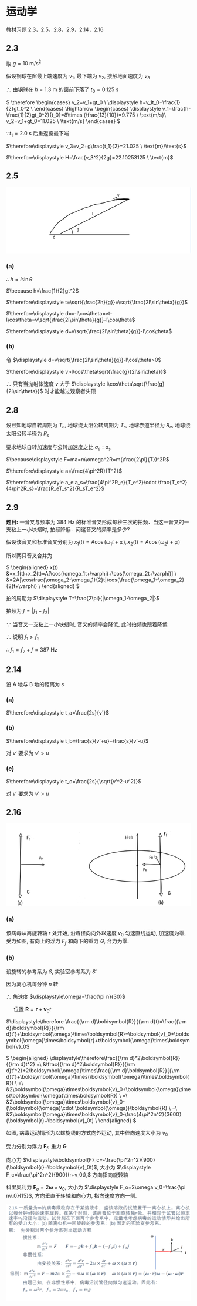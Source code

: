 # 运动学

教材习题 2.3，2.5，2.8，2.9，2.14，2.16

## 2.3

取 $g= 10 \ \text{m}/\text{s}^2$

假设钢球在窗最上端速度为 $v_1$, 最下端为 $v_2$, 接触地面速度为 $v_3$

$\therefore$ 由钢球在 $h=1.3$ m 的窗前下落了 $t_0=0.125$ s

$
\therefore \begin{cases}
v_2=v_1+gt_0 \\
\displaystyle h=v_1t_0+\frac{1}{2}gt_0^2 \\
\end{cases}
\Rightarrow
\begin{cases}
\displaystyle v_1=\frac{h-\frac{1}{2}gt_0^2}{t_0}=8\times (\frac{13}{10})=9.775 \ \text{m/s}\\
v_2=v_1+gt_0=11.025 \ \text{m/s}
\end{cases}
$

$\because t_1=2.0$ s 后重返窗最下端

$\therefore\displaystyle v_3=v_2+g\frac{t_1}{2}=21.025 \ \text{m}/\text{s}$

$\therefore\displaystyle H=\frac{v_3^2}{2g}=22.10253125 \ \text{m}$


## 2.5

![](./images/2021-03-14-22-47-27.png)

### (a)

$\therefore h=l\sin\theta$

$\because h=\frac{1}{2}gt^2$

$\therefore\displaystyle t=\sqrt{\frac{2h}{g}}=\sqrt{\frac{2l\sin\theta}{g}}$

$\therefore\displaystyle d=x-l\cos\theta=vt-l\cos\theta=v\sqrt{\frac{2l\sin\theta}{g}}-l\cos\theta$

$\therefore\displaystyle d=v\sqrt{\frac{2l\sin\theta}{g}}-l\cos\theta$

### (b)

令 $\displaystyle d=v\sqrt{\frac{2l\sin\theta}{g}}-l\cos\theta>0$

$\therefore\displaystyle v>l\cos\theta\sqrt{\frac{g}{2l\sin\theta}}$

$\therefore$ 只有当抛射体速度 $v$ 大于 $\displaystyle l\cos\theta\sqrt{\frac{g}{2l\sin\theta}}$ 时才能越过观察者头顶


## 2.8

设已知地球自转周期为 $T_e$, 地球绕太阳公转周期为 $T_s$, 地球赤道半径为 $R_e$, 地球绕太阳公转半径为 $R_s$

要求地球自转加速度与公转加速度之比 $a_e:a_s$

$\because\displaystyle F=ma=m\omega^2R=m(\frac{2\pi}{T})^2R$

$\therefore\displaystyle a=\frac{4\pi^2R}{T^2}$

$\therefore\displaystyle a_e:a_s=\frac{4\pi^2R_e}{T_e^2}\cdot \frac{T_s^2}{4\pi^2R_s}=\frac{R_eT_s^2}{R_sT_e^2}$


## 2.9

**题目:**  一音叉与频率为 384 Hz 的标准音叉形成每秒三次的拍频．当这一音叉的一支粘上一小块蜡时, 拍频降低．问这音叉的频率是多少?

假设该音叉和标准音叉分别为 $x_1(t)=A\cos(\omega_1t+\varphi), x_2(t)=A\cos(\omega_2t+\varphi)$

所以两只音叉合并为

$
\begin{aligned}
x(t)
&=x_1(t)+x_2(t)=A[\cos(\omega_1t+\varphi)+\cos(\omega_2t+\varphi)] \\
&=2A|\cos\frac{\omega_2-\omega_1}{2}t|\cos(\frac{\omega_1+\omega_2}{2}t+\varphi) \\
\end{aligned}
$

拍的周期为 $\displaystyle T=\frac{2\pi}{|\omega_1-\omega_2|}$

拍频为 $f=|f_1-f_2|$

$\because$ 当音叉一支粘上一小块蜡时, 音叉的频率会降低, 此时拍频也跟着降低

$\therefore$ 说明 $f_1>f_2$

$\therefore f_1=f_2+f=387$ Hz


## 2.14

设 A 地与 B 地的距离为 $s$

### (a)

$\therefore\displaystyle t_a=\frac{2s}{v'}$

### (b)

$\therefore\displaystyle t_b=\frac{s}{v'+u}+\frac{s}{v'-u}$

对 $v'$ 要求为 $v'>u$

### (c)

$\therefore\displaystyle t_c=\frac{2s}{\sqrt{v'^2-u^2}}$

对 $v'$ 要求为 $v'>u$


## 2.16

![](./images/2021-03-16-14-42-08.png)

### (a)

该病毒从离旋转轴 $r$ 处开始, 沿着径向向外以速度 $v_0$ 匀速直线运动, 加速度为零,
受力如图, 有向上的浮力 $F_f$ 和向下的重力 $G$, 合力为零.

### (b)

设旋转的参考系为 $S$, 实验室参考系为 $S'$

因为离心机每分钟 $n$ 转

$\therefore$ 角速度 $\displaystyle\omega=\frac{\pi n}{30}$

$\quad$ 位置 $\displaystyle\boldsymbol{R}=\boldsymbol{r}+\boldsymbol{v}_0t$

$\displaystyle\therefore \frac{{\rm d}\boldsymbol{R}}{{\rm d}t}=\frac{{\rm d}\boldsymbol{R}}{{\rm d}t'}+\boldsymbol{\omega}\times\boldsymbol{R}=\boldsymbol{v}_0+\boldsymbol{\omega}\times\boldsymbol{r}+t\boldsymbol{\omega}\times\boldsymbol{v}_0$

$
\begin{aligned}
\displaystyle\therefore\frac{{\rm d}^2\boldsymbol{R}}{{\rm d}t^2}
=\ &\frac{{\rm d}^2\boldsymbol{R}}{{\rm d}t'^2}+2\boldsymbol{\omega}\times\frac{{\rm d}\boldsymbol{R}}{{\rm d}t'}+\boldsymbol{\omega}\times(\boldsymbol{\omega}\times\boldsymbol{R}) \\
=\ &2\boldsymbol{\omega}\times\boldsymbol{v}_0+\boldsymbol{\omega}\times(\boldsymbol{\omega}\times\boldsymbol{R}) \\
=\ &2\boldsymbol{\omega}\times\boldsymbol{v}_0-(\boldsymbol{\omega}\cdot \boldsymbol{\omega})\boldsymbol{R} \\
=\ &2\boldsymbol{\omega}\times\boldsymbol{v}_0-\frac{4\pi^2n^2}{3600}(\boldsymbol{r}+\boldsymbol{v}_0t) \\
\end{aligned}
$

如图, 病毒运动情形为以螺旋线的方式向外运动, 其中径向速度大小为 $v_0$

受力分别为浮力 $\boldsymbol{F}_f$, 重力 $\boldsymbol{G}$

向心力 $\displaystyle\boldsymbol{F}_c=-\frac{\pi^2n^2}{900}(\boldsymbol{r}+\boldsymbol{v}_0t)$, 大小为 $\displaystyle F_c=\frac{\pi^2n^2}{900}(r+v_0t),$ 方向指向旋转轴

科里奥利力 $\boldsymbol{F}_o=2\boldsymbol{\omega}\times\boldsymbol{v}_0$, 大小为 $\displaystyle F_o=2\omega v_0=\frac{\pi nv_0}{15}$, 方向垂直于转轴和向心力, 指向速度方向一侧.

![](images/2021-05-07-15-12-07.png)